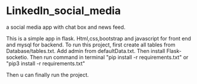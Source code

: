 # LinkedIn_social_media
a social media app with chat box and news feed.

This is a simple app in flask. Html,css,bootstrap and javascript for front end and mysql for backend.
To run this project, first create all tables from Database/tables.txt. Add admin from defaultData.txt.
Then install Flask-socketio.
Then run command in terminal "pip install -r requirements.txt" or "pip3 install -r requirements.txt"

Then u can finally run the project.
